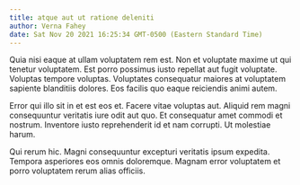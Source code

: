 ```yaml
---
title: atque aut ut ratione deleniti
author: Verna Fahey
date: Sat Nov 20 2021 16:25:34 GMT-0500 (Eastern Standard Time)
---
```

Quia nisi eaque at ullam voluptatem rem est. Non et voluptate maxime ut qui tenetur voluptatem. Est porro possimus iusto repellat aut fugit voluptate. Voluptas tempore voluptas. Voluptates consequatur maiores at voluptatem sapiente blanditiis dolores. Eos facilis quo eaque reiciendis animi autem.

 Error qui illo sit in et est eos et. Facere vitae voluptas aut. Aliquid rem magni consequuntur veritatis iure odit aut quo. Et consequatur amet commodi et nostrum. Inventore iusto reprehenderit id et nam corrupti. Ut molestiae harum.

 Qui rerum hic. Magni consequuntur excepturi veritatis ipsum expedita. Tempora asperiores eos omnis doloremque. Magnam error voluptatem et porro voluptatem rerum alias officiis.